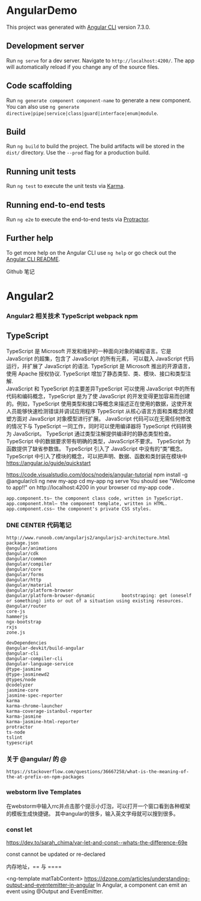 # AngularDemo

This project was generated with [Angular CLI](https://github.com/angular/angular-cli) version 7.3.0.

## Development server

Run `ng serve` for a dev server. Navigate to `http://localhost:4200/`. The app will automatically reload if you change any of the source files.

## Code scaffolding

Run `ng generate component component-name` to generate a new component. You can also use `ng generate directive|pipe|service|class|guard|interface|enum|module`.

## Build

Run `ng build` to build the project. The build artifacts will be stored in the `dist/` directory. Use the `--prod` flag for a production build.

## Running unit tests

Run `ng test` to execute the unit tests via [Karma](https://karma-runner.github.io).

## Running end-to-end tests

Run `ng e2e` to execute the end-to-end tests via [Protractor](http://www.protractortest.org/).

## Further help

To get more help on the Angular CLI use `ng help` or go check out the [Angular CLI README](https://github.com/angular/angular-cli/blob/master/README.md).

Github 笔记
# Angular2
### Angular2 相关技术  TypeScript webpack npm
##  TypeScript
TypeScript 是 Microsoft 开发和维护的一种面向对象的编程语言。它是 JavaScript 的超集，包含了 JavaScript 的所有元素，
可以载入 JavaScript 代码运行，并扩展了 JavaScript 的语法.
    TypeScript 是 Microsoft 推出的开源语言，使用 Apache 授权协议.
    TypeScript 增加了静态类型、类、模块、接口和类型注解.	
    JavaScript 和 TypeScript 的主要差异TypeScript 可以使用 JavaScript 中的所有代码和编码概念，TypeScript 是为了使 JavaScript 的开发变得更加容易而创建的。例如，TypeScript 使用类型和接口等概念来描述正在使用的数据，这使开发人员能够快速检测错误并调试应用程序
    TypeScript 从核心语言方面和类概念的模塑方面对 JavaScript 对象模型进行扩展。
    JavaScript 代码可以在无需任何修改的情况下与 TypeScript 一同工作，同时可以使用编译器将 TypeScript 代码转换为 JavaScript。
    TypeScript 通过类型注解提供编译时的静态类型检查。
    TypeScript 中的数据要求带有明确的类型，JavaScript不要求。
    TypeScript 为函数提供了缺省参数值。
    TypeScript 引入了 JavaScript 中没有的“类”概念。
    TypeScript 中引入了模块的概念，可以把声明、数据、函数和类封装在模块中
https://angular.io/guide/quickstart

https://code.visualstudio.com/docs/nodejs/angular-tutorial
    npm install -g @angular/cli
    ng new my-app
    cd my-app
    ng serve
    You should see "Welcome to app!!" on http://localhost:4200 in your browser
    cd my-app
    code .

    app.component.ts— the component class code, written in TypeScript.
    app.component.html— the component template, written in HTML.
    app.component.css— the component's private CSS styles.
### DNE CENTER 代码笔记
    http://www.runoob.com/angularjs2/angularjs2-architecture.html
    package.json
    @angular/animations
    @angular/cdk
    @angular/common
    @angular/compiler
    @angular/core
    @angular/forms
    @angular/http
    @angular/material
    @angular/platform-browser
    @angular/platform-browser-dynamic          bootstraping: get (oneself or something) into or out of a situation using existing resources.
    @angular/router
    core-js
    hammerjs
    ngx-bootstrap
    rxjs
    zone.js
    
    devDependencies
    @angular-devkit/build-angular
    @angular-cli
    @angular-compiler-cli
    @angular-language-service
    @type-jasmine
    @type-jasminewd2
    @types/node
    @codelyzer
    jasmine-core
    jasmine-spec-reporter
    karma
    karma-chrome-launcher
    karma-coverage-istanbul-reporter
    karma-jasmine
    karma-jasmine-html-reporter
    protractor
    ts-node
    tslint
    typescript
    
### 关于 @angular/ 的 @
    https://stackoverflow.com/questions/36667258/what-is-the-meaning-of-the-at-prefix-on-npm-packages
    

### webstorm live Templates
  在webstorm中输入rrc并点击那个提示小灯泡，可以打开一个窗口看到各种框架的模板生成快捷键。
  其中angular的很多，输入英文字母就可以搜到很多。

### const  let 
https://dev.to/sarah_chima/var-let-and-const--whats-the-difference-69e

const cannot be updated or re-declared

内存地址，== 与 ====

\<ng-template matTabContent\>
  https://dzone.com/articles/understanding-output-and-eventemitter-in-angular
  In Angular, a component can emit an event using @Output and EventEmitter.
